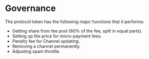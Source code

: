 # Governance

The protocol token has the following major functions that it performs:

* Getting share from fee pool \(80% of the fee, split in equal parts\).
* Setting up the price for micro-payment fees.
* Penalty fee for Channel updating.
* Removing a channel permanently.
* Adjusting spam throttle.

